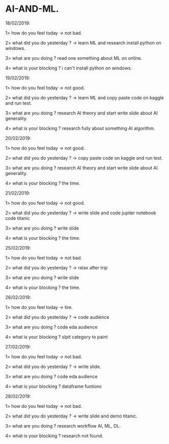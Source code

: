 # AI-AND-ML.
18/02/2019:

1> how do you feel today  -> not bad.

2> what did you do yesterday ? -> learn ML and research install python on windows.

3> what are you doing ? read one something about ML on online.

4> what is your blocking ? i can't install python on windows.

19/02/2019:

1> how do you feel today  -> not good.

2> what did you do yesterday ? -> learn ML and copy paste code on kaggle and run test.

3> what are you doing ? research AI theory and start write slide about AI generality.

4> what is your blocking ? research fully about something AI algorithm.

20/02/2019:

1> how do you feel today  -> not good.

2> what did you do yesterday ? -> copy paste code on kaggle and run test.

3> what are you doing ? research AI theory and start write slide about AI generality.

4> what is your blocking ? the time.

21/02/2019:

1> how do you feel today  -> not good.

2> what did you do yesterday ? -> write slide and code jupiter notebook code titanic

3> what are you doing ? write slide

4> what is your blocking ? the time.

25/02/2019:

1> how do you feel today  -> not bad.

2> what did you do yesterday ? -> relax after trip

3> what are you doing ? write slide

4> what is your blocking ? the time.

26/02/2019:

1> how do you feel today  -> tire.

2> what did you do yesterday ? -> code audience

3> what are you doing ? code eda audience

4> what is your blocking ? slpit category to paint

27/02/2019:

1> how do you feel today  -> not bad.

2> what did you do yesterday ? -> write slide.

3> what are you doing ? code eda audience

4> what is your blocking ? dataframe funtionc

28/02/2019:

1> how do you feel today  -> not bad.

2> what did you do yesterday ? -> write slide and demo titanic.

3> what are you doing ? research workflow AI, ML, DL.

4> what is your blocking ? research not found.
